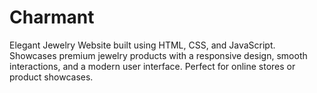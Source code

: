 # Charmant
Elegant Jewelry Website built using HTML, CSS, and JavaScript. Showcases premium jewelry products with a responsive design, smooth interactions, and a modern user interface. Perfect for online stores or product showcases.
